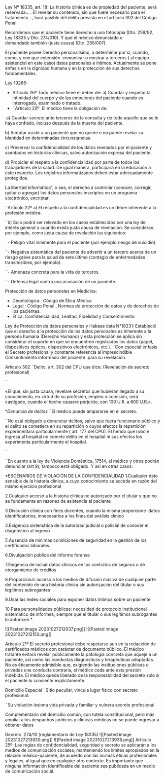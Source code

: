 
Ley Nº 18335, art. 18:
La historia clínica es de propiedad del paciente, será reservada… . El revelar su contenido, sin que fuere necesario para el tratamiento…, hará pasible del delito previsto en el artículo 302 del Código Penal

Recordemos que el paciente tiene derecho a una fotocopia (Dto. 258/92, Ley 18335 y Dto. 274/010). Y que el médico denunciado o demandado también (justa causa) (Dto. 255/007).

El paciente posee Derecho personalísimo, a determinar por sí, cuando, como, y con que extensión  comunicar o mostrar a terceros ( al equipo asistencial en este caso) datos personales e íntimos. Actualmente se pone énfasis en la dignidad humana y en la protección de sus derechos fundamentales.

Ley 19286:
* Artículo 26º Todo médico tiene el deber de: a) Guardar y respetar la intimidad del cuerpo y de las emociones del paciente cuando es interrogado, examinado o tratado.
* ¨Artículo 20º  El médico tiene la obligación de:

 a) Guardar secreto ante terceros de la consulta y de todo aquello que se le haya confiado, incluso después de la muerte del paciente.

  
b) Aceptar asistir a un paciente que no quiere o no puede revelar su identidad en determinadas circunstancias.

  
c) Preservar la confidencialidad de los datos revelados por el paciente y asentados en historias clínicas, salvo autorización expresa del paciente.

  
d) Propiciar el respeto a la confidencialidad por parte de todos los trabajadores de la salud. De igual manera, participará en la educación a este respecto. Los registros informatizados deben estar adecuadamente protegidos.

La libertad informática”, o sea, el derecho a controlar (conocer, corregir, quitar o agregar) los datos personales inscriptos en un programa electrónico, encriptar.

¨Artículo 22º a) El respeto a la confidencialidad es un deber inherente a la profesión médica.

¨b) Solo podrá ser relevado en los casos establecidos por una ley de interés general o cuando exista justa causa de revelación. Se consideran, por ejemplo, como justa causa de revelación las siguientes:

¨- Peligro vital inminente para el paciente (por ejemplo riesgo de suicidio).

¨- Negativa sistemática del paciente de advertir a un tercero acerca de un riesgo grave para la salud de este último (contagio de enfermedades transmisibles, por ejemplo).

¨- Amenaza concreta para la vida de terceros.

¨- Defensa legal contra una acusación de un paciente.

Protección de datos personales en Medicina:
* Deontológica : Código de Ética Médica 
* Legal : Código Penal , Normas de protección de datos y de derechos de los pacientes.
* Ética: Confidencialidad, Lealtad, Fidelidad y Consentimiento

Ley de Protección de datos personales y Habeas data N°18331:
Estableció que el derecho a la protección de los datos personales es inherente a la persona humana (Derecho Humano) y esta protección se aplica sin considerar el soporte en que se encuentren registrados los datos (papel, dispositivos ópticos, dispositivos electrónicos, etc.). ¨Con especial énfasis el Secreto profesional y constante referencia al imprescindible Consentimiento informado del paciente  para su revelación.

Artículo 302
¨Delito, art. 302 del CPU que dice: (Revelación de secreto profesional)

¨

«El que, sin justa causa, revelare secretos que hubieran llegado a su conocimiento, en virtud de su profesión, empleo o comisión, será castigado, cuando el hecho causare perjuicio, con 100 U.R. a 600 U.R.».

**Denuncia de delitos*
¨El médico puede ampararse en el secreto.

¨No está obligado a denunciar delitos, salvo que fuera funcionario público y el delito se cometiera en su repartición o cuyos efectos la repartición experimentara particularmente ( art. 177 del CPU). El herido que robó e ingresa al hospital no comete delito en el hospital ni sus efectos los experimenta particularmente el hospital.

¨

¨En cuanto a la ley de Violencia Doméstica, 17514, el médico y otros podrán denunciar (art 9), tampoco está obligado. Y así en otras casos.

*ESCENARIOS DE VIOLACIÓN DE LA CONFIDENCIALIDAD
1.Cualquier dato sensible de la historia clínica, a cuyo conocimiento se acceda en razón del mismo ejercicio profesional

2.Cualquier acceso a la historia clínica no autorizado por el titular y que no se fundamenta en razones de asistencia al paciente

3.Discusión clínica con fines docentes, cuando la misma proporcione  datos identificatorios, innecesarios a los fines del análisis clínico

4.Exigencia sistemática de la autoridad judicial o policial de conocer el diagnóstico al ingreso

5.Ausencia de mínimas condiciones de seguridad en la gestión de los certificados laborales.

6.Divulgación pública del informe forense

7.Exigencia de incluir datos clínicos en los contratos de seguros o de otorgamiento de créditos

8.Proporcionar acceso a los medios de difusión masiva de cualquier parte del contenido de una historia clínica sin autorización del titular o sus legítimos subrogantes

9.Usar las redes sociales para exponer datos íntimos sobre un paciente

10.Para personalidades públicas: necesidad de protocolo institucional sistemático de informes, siempre que el titular o sus legítimos subrogantes lo autoricen.*

![[Pasted image 20231027212037.png]]
![[Pasted image 20231027212150.png]]

Artículo 21º El secreto profesional debe respetarse aun en la redacción de certificados médicos con carácter de documento público. El médico tratante evitará revelar públicamente la patología concreta que aqueje a un paciente, así como las conductas diagnósticas y terapéuticas adoptadas. No es éticamente admisible que, exigiendo las instituciones públicas o privadas una conducta contraria, el médico ceda ante esta presión indebida. El médico queda liberado de la responsabilidad del secreto solo si el paciente lo consiente explícitamente.

Domicilio Especial
¨Sitio peculiar, vincula lugar físico con secreto profesional.

¨Su violación lesiona vida privada y familiar y vulnera secreto profesional

Complementario del domicilio común, con tutela constitucional, pero más amplia: a los despachos jurídicos y clínicas médicas no se puede ingresar a obtener datos

Decreto  274/10 (reglamentario de Ley 18335)
![[Pasted image 20231027213930.png]]
![[Pasted image 20231027213936.png]]
Artículo 25º: Las reglas de confidencialidad, seguridad y secreto se aplicarán a los medios de comunicación sociales, manteniendo los límites apropiados en la relación médico-paciente, de acuerdo con las normas éticas profesionales y legales, al igual que en cualquier otro contexto. Es importante que ninguna información identificable del paciente sea publicada en un medio de comunicación social.